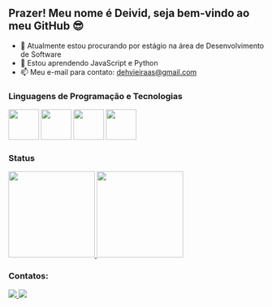 ## Prazer! Meu nome é Deivid, seja bem-vindo ao meu GitHub 😎

- 🔭 Atualmente estou procurando por estágio na área de Desenvolvimento de Software
- 🌱 Estou aprendendo JavaScript e Python
- 📫 Meu e-mail para contato: dehvieiraas@gmail.com

### Linguagens de Programação e Tecnologias
<div>
  <img src="https://cdn.jsdelivr.net/gh/devicons/devicon/icons/python/python-original.svg" width='60'/>
  <img src="https://cdn.jsdelivr.net/gh/devicons/devicon/icons/java/java-original.svg" width="60"/>
  <img src="https://cdn.jsdelivr.net/gh/devicons/devicon/icons/html5/html5-original.svg" width="60"/>
  <img src="https://cdn.jsdelivr.net/gh/devicons/devicon/icons/css3/css3-original.svg" width="60"/>
</div>

### Status
<div>
  <a/ href="https://github.com/dvieirazzy">
    <img height='170cm' src="https://github-readme-stats.vercel.app/api/top-langs/?username=dvieirazzy&theme=dark"/>
    <img height='170cm' src="https://github-readme-stats.vercel.app/api?username=dvieirazzy&show_icons=true&theme=dark"/>
  </a>
</div>

### Contatos:
<div>
  <a/ href="https://www.linkedin.com/in/deivid-vieira/">
    <img src="https://img.shields.io/badge/LinkedIn-0077B5?style=for-the-badge&logo=linkedin&logoColor=white">
  </a>
  <a/ href="https://www.instagram.com/dvieirazzy/">
    <img src="https://img.shields.io/badge/Instagram-E4405F?style=for-the-badge&logo=instagram&logoColor=white">
  </a>
</div>
